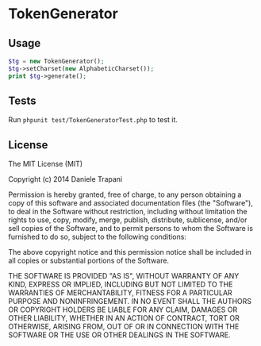 # TokenGenerator

## Usage

```php
$tg = new TokenGenerator();
$tg->setCharset(new AlphabeticCharset());
print $tg->generate();
```

## Tests

Run `phpunit test/TokenGeneratorTest.php` to test it.


## License

The MIT License (MIT)

Copyright (c) 2014 Daniele Trapani

Permission is hereby granted, free of charge, to any person obtaining a copy of this software and associated documentation files (the "Software"), to deal in the Software without restriction, including without limitation the rights to use, copy, modify, merge, publish, distribute, sublicense, and/or sell copies of the Software, and to permit persons to whom the Software is furnished to do so, subject to the following conditions:

The above copyright notice and this permission notice shall be included in all copies or substantial portions of the Software.

THE SOFTWARE IS PROVIDED "AS IS", WITHOUT WARRANTY OF ANY KIND, EXPRESS OR IMPLIED, INCLUDING BUT NOT LIMITED TO THE WARRANTIES OF MERCHANTABILITY, FITNESS FOR A PARTICULAR PURPOSE AND NONINFRINGEMENT. IN NO EVENT SHALL THE AUTHORS OR COPYRIGHT HOLDERS BE LIABLE FOR ANY CLAIM, DAMAGES OR OTHER LIABILITY, WHETHER IN AN ACTION OF CONTRACT, TORT OR OTHERWISE, ARISING FROM, OUT OF OR IN CONNECTION WITH THE SOFTWARE OR THE USE OR OTHER DEALINGS IN THE SOFTWARE.